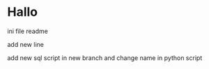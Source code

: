 # Hallo

ini file readme

add new line

add new sql script in new branch and change name in python script